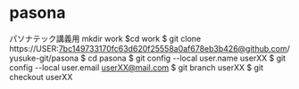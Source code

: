 # pasona
パソナテック講義用
mkdir work
$cd work 
$ git clone https://USER:7bc149733170fc63d620f25558a0af678eb3b426@github.com/yusuke-git/pasona
$ cd pasona
$ git config --local user.name userXX
$ git config --local user.email userXX@mail.com
$ git branch userXX
$ git checkout  userXX
